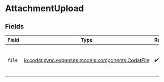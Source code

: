 # AttachmentUpload


## Fields

| Field                                                                                      | Type                                                                                       | Required                                                                                   | Description                                                                                |
| ------------------------------------------------------------------------------------------ | ------------------------------------------------------------------------------------------ | ------------------------------------------------------------------------------------------ | ------------------------------------------------------------------------------------------ |
| `file`                                                                                     | [io.codat.sync.expenses.models.components.CodatFile](../../models/components/CodatFile.md) | :heavy_check_mark:                                                                         | The file to be uploaded as an attachment.                                                  |